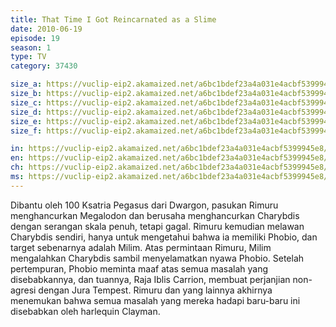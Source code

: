 ```yaml
---
title: That Time I Got Reincarnated as a Slime
date: 2010-06-19
episode: 19
season: 1
type: TV
category: 37430

size_a: https://vuclip-eip2.akamaized.net/a6bc1bdef23a4a031e4acbf5399945e8/vp63207_V20210323042540/hlsc_e2931_2.m3u8
size_b: https://vuclip-eip2.akamaized.net/a6bc1bdef23a4a031e4acbf5399945e8/vp63207_V20210323042540/hlsc_e2931_3.m3u8
size_c: https://vuclip-eip2.akamaized.net/a6bc1bdef23a4a031e4acbf5399945e8/vp63207_V20210323042540/hlsc_e2931_4.m3u8
size_d: https://vuclip-eip2.akamaized.net/a6bc1bdef23a4a031e4acbf5399945e8/vp63207_V20210323042540/hlsc_e2931_5.m3u8
size_e: https://vuclip-eip2.akamaized.net/a6bc1bdef23a4a031e4acbf5399945e8/vp63207_V20210323042540/hlsc_e2931_6.m3u8
size_f: https://vuclip-eip2.akamaized.net/a6bc1bdef23a4a031e4acbf5399945e8/vp63207_V20210323042540/hlsc_e2931_7.m3u8

in: https://vuclip-eip2.akamaized.net/a6bc1bdef23a4a031e4acbf5399945e8/id.vtt
en: https://vuclip-eip2.akamaized.net/a6bc1bdef23a4a031e4acbf5399945e8/en.vtt
ch: https://vuclip-eip2.akamaized.net/a6bc1bdef23a4a031e4acbf5399945e8/zh-TW.vtt
ms: https://vuclip-eip2.akamaized.net/a6bc1bdef23a4a031e4acbf5399945e8/ms.vtt
---
```

Dibantu oleh 100 Ksatria Pegasus dari Dwargon, pasukan Rimuru menghancurkan Megalodon dan berusaha menghancurkan Charybdis dengan serangan skala penuh, tetapi gagal. Rimuru kemudian melawan Charybdis sendiri, hanya untuk mengetahui bahwa ia memiliki Phobio, dan target sebenarnya adalah Milim. Atas permintaan Rimuru, Milim mengalahkan Charybdis sambil menyelamatkan nyawa Phobio. Setelah pertempuran, Phobio meminta maaf atas semua masalah yang disebabkannya, dan tuannya, Raja Iblis Carrion, membuat perjanjian non-agresi dengan Jura Tempest. Rimuru dan yang lainnya akhirnya menemukan bahwa semua masalah yang mereka hadapi baru-baru ini disebabkan oleh harlequin Clayman.